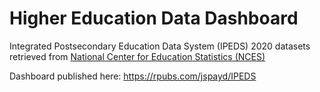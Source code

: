 # Higher Education Data Dashboard
Integrated Postsecondary Education Data System (IPEDS) 2020 datasets retrieved from [National Center for Education Statistics (NCES)](https://nces.ed.gov/ipeds/datacenter/DataFiles.aspx?year=2020&surveyNumber=-1)

Dashboard published here: https://rpubs.com/jspayd/IPEDS
